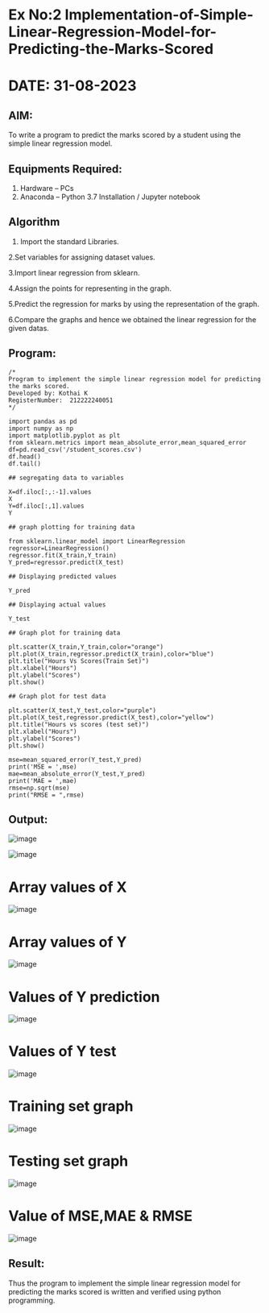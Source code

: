 # Ex No:2    Implementation-of-Simple-Linear-Regression-Model-for-Predicting-the-Marks-Scored
# DATE: 31-08-2023
## AIM:
  To write a program to predict the marks scored by a student using the simple linear regression model.

## Equipments Required:
  1. Hardware – PCs
  2. Anaconda – Python 3.7 Installation / Jupyter notebook

## Algorithm
  1. Import the standard Libraries.

  2.Set variables for assigning dataset values.

  3.Import linear regression from sklearn.

  4.Assign the points for representing in the graph.

  5.Predict the regression for marks by using the representation of the graph.

  6.Compare the graphs and hence we obtained the linear regression for the given datas.


## Program:
```
/*
Program to implement the simple linear regression model for predicting the marks scored.
Developed by: Kothai K
RegisterNumber:  212222240051
*/
```
```
import pandas as pd
import numpy as np
import matplotlib.pyplot as plt
from sklearn.metrics import mean_absolute_error,mean_squared_error
df=pd.read_csv('/student_scores.csv')
df.head()
df.tail()

## segregating data to variables

X=df.iloc[:,:-1].values
X
Y=df.iloc[:,1].values
Y

## graph plotting for training data

from sklearn.linear_model import LinearRegression
regressor=LinearRegression()
regressor.fit(X_train,Y_train)
Y_pred=regressor.predict(X_test)

## Displaying predicted values

Y_pred

## Displaying actual values

Y_test

## Graph plot for training data

plt.scatter(X_train,Y_train,color="orange")
plt.plot(X_train,regressor.predict(X_train),color="blue")
plt.title("Hours Vs Scores(Train Set)")
plt.xlabel("Hours")
plt.ylabel("Scores")
plt.show()

## Graph plot for test data

plt.scatter(X_test,Y_test,color="purple")
plt.plot(X_test,regressor.predict(X_test),color="yellow")
plt.title("Hours vs scores (test set)")
plt.xlabel("Hours")
plt.ylabel("Scores")
plt.show()

mse=mean_squared_error(Y_test,Y_pred)
print('MSE = ',mse)
mae=mean_absolute_error(Y_test,Y_pred)
print('MAE = ',mae)
rmse=np.sqrt(mse)
print("RMSE = ",rmse)

```
## Output:
![image](https://github.com/KothaiKumar/Implementation-of-Simple-Linear-Regression-Model-for-Predicting-the-Marks-Scored/assets/121215739/8005dd99-5a09-4708-aaa2-0869a39e51ad)


![image](https://github.com/KothaiKumar/Implementation-of-Simple-Linear-Regression-Model-for-Predicting-the-Marks-Scored/assets/121215739/64ecbe05-5cd2-4719-8d41-71933e06d3a6)
# Array values of X
![image](https://github.com/KothaiKumar/Implementation-of-Simple-Linear-Regression-Model-for-Predicting-the-Marks-Scored/assets/121215739/bd10a07b-9dfa-4b25-bbd3-0fe8e9c35e01)
# Array values of Y
![image](https://github.com/KothaiKumar/Implementation-of-Simple-Linear-Regression-Model-for-Predicting-the-Marks-Scored/assets/121215739/c04e68b0-f11e-472b-a165-a7a688ad4d3f)
# Values of Y prediction
![image](https://github.com/KothaiKumar/Implementation-of-Simple-Linear-Regression-Model-for-Predicting-the-Marks-Scored/assets/121215739/ad3d2f27-96e5-4e5c-8646-4d0071d68b33)
# Values of Y test
![image](https://github.com/KothaiKumar/Implementation-of-Simple-Linear-Regression-Model-for-Predicting-the-Marks-Scored/assets/121215739/cb0eee3e-046b-4ddd-bdbd-c5e4f0322b4c)
# Training set graph
![image](https://github.com/KothaiKumar/Implementation-of-Simple-Linear-Regression-Model-for-Predicting-the-Marks-Scored/assets/121215739/d4bbb6ea-76d7-4827-aa5a-8196ac72ae83)
# Testing set graph
![image](https://github.com/KothaiKumar/Implementation-of-Simple-Linear-Regression-Model-for-Predicting-the-Marks-Scored/assets/121215739/8b3b3ebc-5020-4f2f-9e76-687a17f1c91c)
# Value of MSE,MAE & RMSE
![image](https://github.com/KothaiKumar/Implementation-of-Simple-Linear-Regression-Model-for-Predicting-the-Marks-Scored/assets/121215739/eab2546b-aa47-4bc6-b359-b8bd6bf5b2ea)



## Result:
Thus the program to implement the simple linear regression model for predicting the marks scored is written and verified using python programming.
